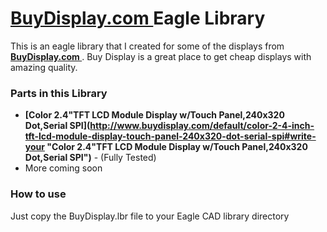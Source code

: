 # [BuyDisplay.com ](http://buydisplay.com "Buy Display") Eagle Library #

This is an eagle library that I created for some of the displays from **[BuyDisplay.com ](http://buydisplay.com "Buy Display")**. Buy Display is a great place to get cheap displays with amazing quality. 

### Parts in this Library ###
-  **[Color 2.4"TFT LCD Module Display w/Touch Panel,240x320 Dot,Serial SPI](http://www.buydisplay.com/default/color-2-4-inch-tft-lcd-module-display-touch-panel-240x320-dot-serial-spi#write-your "Color 2.4"TFT LCD Module Display w/Touch Panel,240x320 Dot,Serial SPI")** - (Fully Tested)
- More coming soon

### How to use ###
Just copy the BuyDisplay.lbr file to your Eagle CAD library directory 